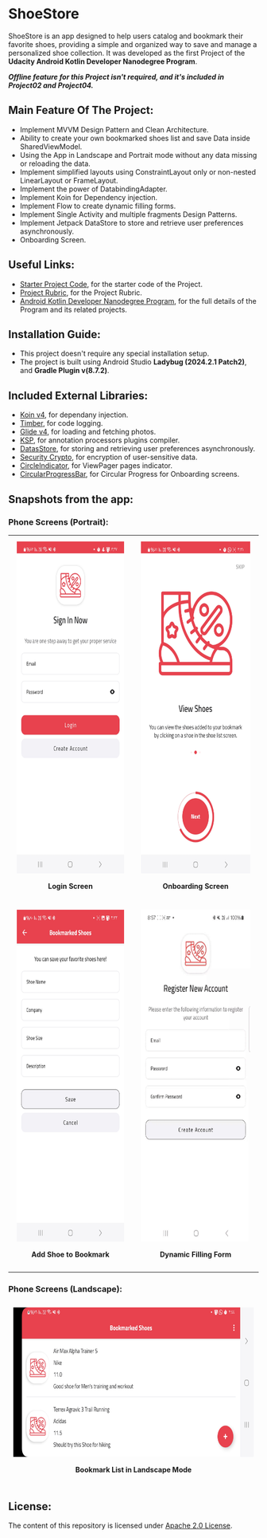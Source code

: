 # ShoeStore

ShoeStore is an app designed to help users catalog and bookmark their favorite shoes, providing a simple and organized way to save and manage a personalized shoe collection.
It was developed as the first Project of the **Udacity Android Kotlin Developer Nanodegree Program**.

_**Offline feature for this Project isn't required, and it's included in Project02 and Project04.**_

Main Feature Of The Project:
-------
- Implement MVVM Design Pattern and Clean Architecture.
- Ability to create your own bookmarked shoes list and save Data inside SharedViewModel.
- Using the App in Landscape and Portrait mode without any data missing or reloading the data.
- Implement simplified layouts using ConstraintLayout only or non-nested LinearLayout or FrameLayout.
- Implement the power of DatabindingAdapter.
- Implement Koin for Dependency injection.
- Implement Flow to create dynamic filling forms.
- Implement Single Activity and multiple fragments Design Patterns.
- Implement Jetpack DataStore to store and retrieve user preferences asynchronously.
- Onboarding Screen.

Useful Links:
-------
- [Starter Project Code](https://github.com/udacity/nd940-android-kotlin-course1-starter), for the starter code of the Project.
- [Project Rubric](https://docs.google.com/document/d/1n1vvMoQ_cv2E9NDcej7WDQMTqsY096dTPyh7Alkb1_0/edit?usp=sharing), for the Project Rubric.
- [Android Kotlin Developer Nanodegree Program](https://www.udacity.com/course/android-kotlin-developer-nanodegree--nd940), for the full details of the Program and its related projects.

Installation Guide:
-------
- This project doesn't require any special installation setup.
- The project is built using Android Studio **Ladybug (2024.2.1 Patch2)**, and **Gradle Plugin v(8.7.2)**.
  
Included External Libraries:
-------
- [Koin v4](https://github.com/johncarl81/parceler), for dependany injection.
- [Timber](https://github.com/JakeWharton/timber), for code logging.
- [Glide v4](http://bumptech.github.io/glide/doc/getting-started.html), for loading and fetching photos.
- [KSP](https://developer.android.com/build/migrate-to-ksp), for annotation processors plugins compiler.
- [DatasStore](https://developer.android.com/topic/libraries/architecture/datastore), for storing and retrieving user preferences asynchronously.
- [Security Crypto](https://developer.android.com/jetpack/androidx/releases/security), for encryption of user-sensitive data.
- [CircleIndicator](https://github.com/ongakuer/CircleIndicator), for ViewPager pages indicator.
- [CircularProgressBar](https://github.com/lopspower/CircularProgressBar), for Circular Progress for Onboarding screens.

Snapshots from the app:
-------
### Phone Screens (Portrait):

<div align="center">
<table>
  <tr>
    <td>
      <div align="center">
      <div style="display: inline-block; margin: 10px;">
      <img src="./images/login.jpg" width="300" height="666" />
      <p><strong>Login Screen</strong></p>
      </div>
    </td>
    <td>
      <div align="center">
      <div style="display: inline-block; margin: 10px;">
      <img src="./images/onboarding.jpg" width="300" height="666" />
      <p><strong>Onboarding Screen</strong></p>
      </div>
    </td>
  </tr>
  <tr>
    <td>
      <div align="center">
      <div style="display: inline-block; margin: 10px;">
      <img src="./images/add_shoe_to_bookmark.jpg" width="300" height="666" />
      <p><strong>Add Shoe to Bookmark</strong></p>
      </div>
    </td>
    <td>
      <div align="center">
      <div style="display: inline-block; margin: 10px;">
      <img src="./images/flow_form.gif" width="300" height="666" />
      <p><strong>Dynamic Filling Form</strong></p>
      </div>
    </td>
  </tr>
</table>
</div>


### Phone Screens (Landscape):

<div align="center">
  <div style="display: inline-block; margin: 10px;">
    <img src="./images/bookmark_list_landscape.jpg" width="666" height="300" />
    <p><strong>Bookmark List in Landscape Mode</strong></p>
  </div>
</div>

License:
-------
The content of this repository is licensed under [Apache 2.0 License](https://www.apache.org/licenses/LICENSE-2.0).
